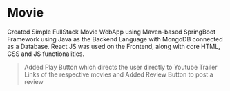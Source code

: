 # Movie
Created Simple FullStack Movie WebApp using Maven-based SpringBoot Framework using Java as the Backend Language with MongoDB connected as a Database. React JS was used on the Frontend, along with core HTML, CSS and JS functionalities.
> Added Play Button which directs the user directly to Youtube Trailer Links of the respective movies and Added Review Button to post a review
